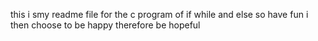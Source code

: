 this i smy readme file for the c program of if while and else so have fun 
i then choose to be happy
therefore be hopeful
